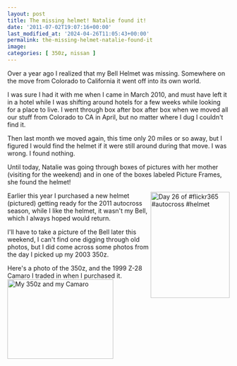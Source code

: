 ```yaml
---
layout: post
title: The missing helmet! Natalie found it!
date: '2011-07-02T19:07:16+00:00'
last_modified_at: '2024-04-26T11:05:43+00:00'
permalink: the-missing-helmet-natalie-found-it
image:
categories: [ 350z, nissan ]
---
```

Over a year ago I realized that my Bell Helmet was missing. Somewhere on the move from Colorado to California it went off into its own world.

I was sure I had it with me when I came in March 2010, and must have left it in a hotel while I was shifting around hotels for a few weeks while looking for a place to live. I went through box after box after box when we moved all our stuff from Colorado to CA in April, but no matter where I dug I couldn't find it.

Then last month we moved again, this time only 20 miles or so away, but I figured I would find the helmet if it were still around during that move. I was wrong. I found nothing.

Until today, Natalie was going through boxes of pictures with her mother (visiting for the weekend) and in one of the boxes labeled Picture Frames, she found the helmet!

<a title="Day 26 of #flickr365 #autocross #helmet by chrishammond, on Flickr" href="https://www.flickr.com/photos/chammond/5390956023/"><img alt="Day 26 of #flickr365 #autocross #helmet" align="right" src="https://farm6.static.flickr.com/5296/5390956023_41ce9910af_m.jpg" width="179" height="240" /></a>Earlier this year I purchased a new helmet (pictured) getting ready for the 2011 autocross season, while I like the helmet, it wasn't my Bell, which I always hoped would return.

I'll have to take a picture of the Bell later this weekend, I can't find one digging through old photos, but I did come across some photos from the day I picked up my 2003 350z.

Here's a photo of the 350z, and the 1999 Z-28 Camaro I traded in when I purchased it.
 <a title="My 350z and my Camaro by chrishammond, on Flickr" href="https://www.flickr.com/photos/chammond/5893276184/"><img alt="My 350z and my Camaro" src="https://farm6.static.flickr.com/5064/5893276184_d938cdcd93_m.jpg" width="240" height="180" /></a>

